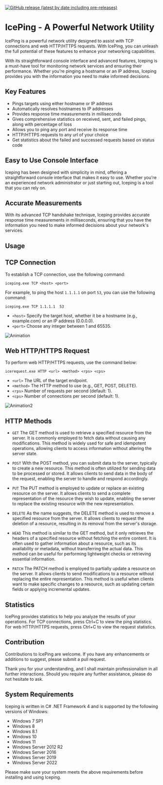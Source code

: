 [![GitHub release (latest by date including pre-releases)](https://img.shields.io/github/v/release/alexandrosntonas/Iceping?include_prereleases)](https://github.com/alexandrosntonas/Iceping/releases/latest)

# IcePing - A Powerful Network Utility

IcePing is a powerful network utility designed to assist with TCP connections and web HTTP/HTTPS requests. With IcePing, you can unleash the full potential of these features to enhance your networking capabilities.

With its straightforward console interface and advanced features, Iceping is a must-have tool for monitoring network services and ensuring their performance. Whether you're pinging a hostname or an IP address, Iceping provides you with the information you need to make informed decisions.

## Key Features
- Pings targets using either hostname or IP address
- Automatically resolves hostnames to IP addresses
- Provides response time measurements in milliseconds
- Gives comprehensive statistics on received, sent, and failed pings, along with percentage of loss
- Allows you to ping any port and receive its response time
- HTTP/HTTPS requests to any url of your choice
- Get statistics about the failed and successed requests based on status code

## Easy to Use Console Interface
Iceping has been designed with simplicity in mind, offering a straightforward console interface that makes it easy to use. Whether you're an experienced network administrator or just starting out, Iceping is a tool that you can rely on.

## Accurate Measurements
With its advanced TCP handshake technique, Iceping provides accurate response time measurements in milliseconds, ensuring that you have the information you need to make informed decisions about your network's services.

## Usage
## TCP Connection
To establish a TCP connection, use the following command:

```
iceping.exe TCP <host> <port>
```

For example, to ping the host `1.1.1.1` on port `53`, you can use the following command:

```
iceping.exe TCP 1.1.1.1  53
```

- ``<host>`` Specify the target host, whether it be a hostname (e.g., example.com) or an IP address (0.0.0.0).
- ``<port>`` Choose any integer between 1 and 65535.
  
![Animation](https://github.com/expectedpeguin/Iceping/assets/124583215/337d3435-51b8-4953-ad4f-4f86ad416e93)

## Web HTTP/HTTPS Request
To perform web HTTP/HTTPS requests, use the command below:
```
icerequest.exe HTTP <url> <method> <rps> <cps>
```
- ``<url>`` The URL of the target endpoint.
- ``<method>`` The HTTP method to use (e.g., GET, POST, DELETE).
- ``<rps>`` Number of requests per second (default: 1).
- ``<cps>`` Number of connections per second (default: 1).
  
![Animation2](https://github.com/expectedpeguin/Iceping/assets/124583215/63709685-e50c-433e-818b-de814f5900a0)

## HTTP Methods
- ``GET`` The GET method is used to retrieve a specified resource from the server. It is commonly employed to fetch data without causing any modifications. This method is widely used for safe and idempotent operations, allowing clients to access information without altering the server state.

- ``POST`` With the POST method, you can submit data to the server, typically to create a new resource. This method is often utilized for sending data to be processed or stored. It allows clients to send data in the body of the request, enabling the server to handle and respond accordingly.

- ``PUT`` The PUT method is employed to update or replace an existing resource on the server. It allows clients to send a complete representation of the resource they wish to update, enabling the server to replace the existing resource with the new representation.

- ``DELETE`` As the name suggests, the DELETE method is used to remove a specified resource from the server. It allows clients to request the deletion of a resource, resulting in its removal from the server's storage.

- ``HEAD`` This method is similar to the GET method, but it only retrieves the headers of a specified resource without fetching the entire content. It is often used to gather information about a resource, such as its availability or metadata, without transferring the actual data. This method can be useful for performing lightweight checks or retrieving essential information.

- ``PATCH`` The PATCH method is employed to partially update a resource on the server. It allows clients to send modifications to a resource without replacing the entire representation. This method is useful when clients want to make specific changes to a resource, such as updating certain fields or applying incremental updates.

## Statistics
IcePing provides statistics to help you analyze the results of your operations. For TCP connections, press Ctrl+C to view the ping statistics. For web HTTP/HTTPS requests, press Ctrl+C to view the request statistics.

## Contribution
Contributions to IcePing are welcome. If you have any enhancements or additions to suggest, please submit a pull request.

Thank you for your understanding, and I shall maintain professionalism in all further interactions. Should you require any further assistance, please do not hesitate to ask.

## System Requirements
Iceping is written in C# .NET Framework 4 and is supported by the following versions of Windows:

- Windows 7 SP1
- Windows 8
- Windows 8.1
- Windows 10
- Windows 11
- Windows Server 2012 R2
- Windows Server 2016
- Windows Server 2019
- Windows Server 2022

Please make sure your system meets the above requirements before installing and using Iceping.
